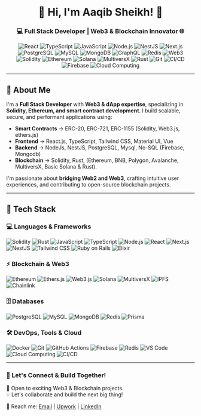 <h1 align="center">🚀 Hi, I'm Aaqib Sheikh! 👋</h1>
<h3 align="center">💻 Full Stack Developer | Web3 & Blockchain Innovator 🌐</h3>

<p align="center">
  <img src="https://img.shields.io/badge/React-%2361DAFB.svg?style=flat&logo=react&logoColor=white" alt="React" />
  <img src="https://img.shields.io/badge/TypeScript-%23007ACC.svg?style=flat&logo=typescript&logoColor=white" alt="TypeScript" />
  <img src="https://img.shields.io/badge/JavaScript-%23F7DF1E.svg?style=flat&logo=javascript&logoColor=black" alt="JavaScript" />
  <img src="https://img.shields.io/badge/Node.js-%2343853D.svg?style=flat&logo=node.js&logoColor=white" alt="Node.js" />
  <img src="https://img.shields.io/badge/NestJS-%23E0234E.svg?style=flat&logo=nestjs&logoColor=white" alt="NestJS" />
  <img src="https://img.shields.io/badge/Next.js-%23000000.svg?style=flat&logo=next.js&logoColor=white" alt="Next.js" />
  <img src="https://img.shields.io/badge/PostgreSQL-%23316192.svg?style=flat&logo=postgresql&logoColor=white" alt="PostgreSQL" />
  <img src="https://img.shields.io/badge/MySQL-%2300758F.svg?style=flat&logo=mysql&logoColor=white" alt="MySQL" />
  <img src="https://img.shields.io/badge/MongoDB-%2347A248.svg?style=flat&logo=mongodb&logoColor=white" alt="MongoDB" />
  <img src="https://img.shields.io/badge/GraphQL-%23E10098.svg?style=flat&logo=graphql&logoColor=white" alt="GraphQL" />
  <img src="https://img.shields.io/badge/Redis-%23DC382D.svg?style=flat&logo=redis&logoColor=white" alt="Redis" />
  <img src="https://img.shields.io/badge/Web3-%F0%9F%9A%80-blue" alt="Web3" />
  <img src="https://img.shields.io/badge/Solidity-%232E3436.svg?style=flat&logo=solidity&logoColor=white" alt="Solidity" />
  <img src="https://img.shields.io/badge/Ethereum-%233C3C3D.svg?style=flat&logo=ethereum&logoColor=white" alt="Ethereum" />
  <img src="https://img.shields.io/badge/Solana-%234D9CCF.svg?style=flat&logo=solana&logoColor=white" alt="Solana" />
  <img src="https://img.shields.io/badge/MultiversX-%231B75BC.svg?style=flat&logo=multiversx&logoColor=white" alt="MultiversX" />
  <img src="https://img.shields.io/badge/Rust-%23000000.svg?style=flat&logo=rust&logoColor=white" alt="Rust" />
  <img src="https://img.shields.io/badge/Git-%23F05032.svg?style=flat&logo=git&logoColor=white" alt="Git" />
  <img src="https://img.shields.io/badge/CI/CD-%232C8EBB.svg?style=flat&logo=githubactions&logoColor=white" alt="CI/CD" />
  <img src="https://img.shields.io/badge/Firebase-%23FFCA28.svg?style=flat&logo=firebase&logoColor=black" alt="Firebase" />
  <img src="https://img.shields.io/badge/Cloud-%230099DB.svg?style=flat&logo=googlecloud&logoColor=white" alt="Cloud Computing" />
</p>


---

## 🚀 About Me
I'm a **Full Stack Developer** with **Web3 & dApp expertise**, specializing in **Solidity, Ethereum, and smart contract development**. I build scalable, secure, and performant applications using:

- **Smart Contracts** → ERC-20, ERC-721, ERC-1155 (Solidity, Web3.js, ethers.js)  
- **Frontend** → React.js, TypeScript, Tailwind CSS, Material UI, Vue  
- **Backend** → NodeJs, NestJS, PostgreSQL, Mysql, No-SQL (Firebase, Mongodb)  
- **Blockchain** → Solidity, Rust, (Ethereum, BNB, Polygon, Avalanche, MultiversX, Basic Solana & Rust).  

I'm passionate about **bridging Web2 and Web3**, crafting intuitive user experiences, and contributing to open-source blockchain projects.  

---

## 📌 Tech Stack

### **💻 Languages & Frameworks**
![Solidity](https://img.shields.io/badge/Solidity-363636?style=flat&logo=solidity&logoColor=white)
![Rust](https://img.shields.io/badge/Rust-000000?style=flat&logo=rust&logoColor=white)
![JavaScript](https://img.shields.io/badge/JavaScript-F7DF1E?style=flat&logo=javascript&logoColor=black)
![TypeScript](https://img.shields.io/badge/TypeScript-3178C6?style=flat&logo=typescript&logoColor=white)
![Node.js](https://img.shields.io/badge/Node.js-43853D?style=flat&logo=node.js&logoColor=white)
![React](https://img.shields.io/badge/React-61DAFB?style=flat&logo=react&logoColor=black)
![Next.js](https://img.shields.io/badge/Next.js-000000?style=flat&logo=next.js&logoColor=white)
![NestJS](https://img.shields.io/badge/NestJS-E0234E?style=flat&logo=nestjs&logoColor=white)
![Tailwind CSS](https://img.shields.io/badge/TailwindCSS-38B2AC?style=flat&logo=tailwind-css&logoColor=white)
![Ruby on Rails](https://img.shields.io/badge/Ruby%20on%20Rails-CC0000?style=flat&logo=ruby-on-rails&logoColor=white)
![Elixir](https://img.shields.io/badge/Elixir-4B275F?style=flat&logo=elixir&logoColor=white)

### **⚡ Blockchain & Web3**
![Ethereum](https://img.shields.io/badge/Ethereum-3C3C3D?style=flat&logo=ethereum&logoColor=white)
![Ethers.js](https://img.shields.io/badge/Ethers.js-3C3C3D?style=flat&logo=ethereum&logoColor=white)
![Web3.js](https://img.shields.io/badge/Web3.js-F16822?style=flat&logo=web3.js&logoColor=white)
![Solana](https://img.shields.io/badge/Solana-00FFA3?style=flat&logo=solana&logoColor=white)
![MultiversX](https://img.shields.io/badge/MultiversX-1B75BC?style=flat&logo=multiversx&logoColor=white)
![IPFS](https://img.shields.io/badge/IPFS-04120F?style=flat&logo=ipfs&logoColor=white)
![Chainlink](https://img.shields.io/badge/Chainlink-375BD2?style=flat&logo=chainlink&logoColor=white)

### **🗄️ Databases**
![PostgreSQL](https://img.shields.io/badge/PostgreSQL-316192?style=flat&logo=postgresql&logoColor=white)
![MySQL](https://img.shields.io/badge/MySQL-00758F?style=flat&logo=mysql&logoColor=white)
![MongoDB](https://img.shields.io/badge/MongoDB-47A248?style=flat&logo=mongodb&logoColor=white)
![Redis](https://img.shields.io/badge/Redis-DC382D?style=flat&logo=redis&logoColor=white)
![Prisma](https://img.shields.io/badge/Prisma-2D3748?style=flat&logo=prisma&logoColor=white)

### **🛠 DevOps, Tools & Cloud**
![Docker](https://img.shields.io/badge/Docker-2496ED?style=flat&logo=docker&logoColor=white)
![Git](https://img.shields.io/badge/Git-F05032?style=flat&logo=git&logoColor=white)
![GitHub Actions](https://img.shields.io/badge/GitHub%20Actions-2088FF?style=flat&logo=github-actions&logoColor=white)
![Firebase](https://img.shields.io/badge/Firebase-FFCA28?style=flat&logo=firebase&logoColor=black)
![Redis](https://img.shields.io/badge/Redis-DC382D?style=flat&logo=redis&logoColor=white)
![VS Code](https://img.shields.io/badge/VSCode-007ACC?style=flat&logo=visual-studio-code&logoColor=white)
![Cloud Computing](https://img.shields.io/badge/Cloud%20Computing-4285F4?style=flat&logo=google-cloud&logoColor=white)
![CI/CD](https://img.shields.io/badge/CI/CD-2C8EBB?style=flat&logo=github-actions&logoColor=white)

---

### 🤝 Let's Connect & Build Together!
🚀 Open to exciting Web3 & Blockchain projects.  
💡 Let's collaborate and build the next big thing!  

📩 Reach me: [Email](mailto:aaqibnadeem123@gmail.com) | [Upwork](https://www.upwork.com/freelancers/sheikhaaqib) | [LinkedIn](https://www.linkedin.com/in/aaqib-sheikh-a187bb105/)
